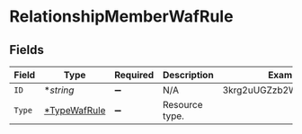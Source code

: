 # RelationshipMemberWafRule


## Fields

| Field                                              | Type                                               | Required                                           | Description                                        | Example                                            |
| -------------------------------------------------- | -------------------------------------------------- | -------------------------------------------------- | -------------------------------------------------- | -------------------------------------------------- |
| `ID`                                               | **string*                                          | :heavy_minus_sign:                                 | N/A                                                | 3krg2uUGZzb2W9Euo4moOR                             |
| `Type`                                             | [*TypeWafRule](../../models/shared/typewafrule.md) | :heavy_minus_sign:                                 | Resource type.                                     |                                                    |